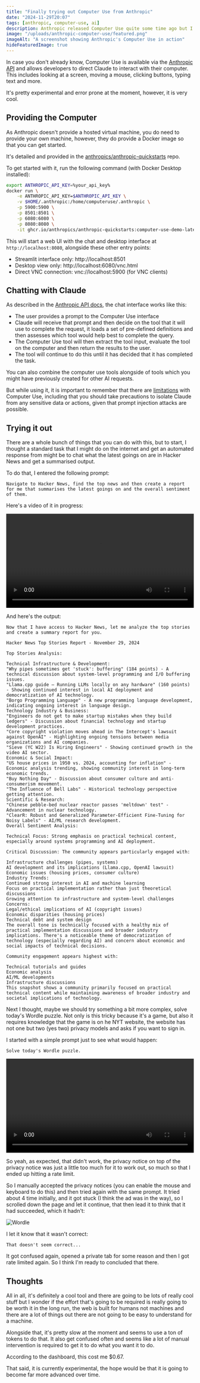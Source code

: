 ```yaml
---
title: "Finally trying out Computer Use from Anthropic"
date: "2024-11-29T20:07"
tags: [anthropic, computer-use, ai]
description: Anthropic released Computer Use quite some time ago but I've not had a chance to try it out just yet, but now that I've tried other things, I figure that it's time to change that and see what it's all about.
image: "/uploads/anthropic-computer-use/featured.png"
imageAlt: "A screenshot showing Anthropic's Computer Use in action"
hideFeaturedImage: true
---
```


In case you don't already know, Computer Use is available via the [Anthropic API](https://docs.anthropic.com/en/docs/build-with-claude/computer-use) and allows developers to direct Claude to interact with their computer. This includes looking at a screen, moving a mouse, clicking buttons, typing text and more.

It's pretty experimental and error prone at the moment, however, it is very cool.

## Providing the Computer

As Anthropic doesn't provide a hosted virtual machine, you do need to provide your own machine, however, they do provide a Docker image so that you can get started.

It's detailed and provided in the [anthropics/anthropic-quickstarts](https://github.com/anthropics/anthropic-quickstarts/tree/main/computer-use-demo) repo.

To get started with it, run the following command (with Docker Desktop installed):

```bash
export ANTHROPIC_API_KEY=%your_api_key%
docker run \
    -e ANTHROPIC_API_KEY=$ANTHROPIC_API_KEY \
    -v $HOME/.anthropic:/home/computeruse/.anthropic \
    -p 5900:5900 \
    -p 8501:8501 \
    -p 6080:6080 \
    -p 8080:8080 \
    -it ghcr.io/anthropics/anthropic-quickstarts:computer-use-demo-latest
```

This will start a web UI with the chat and desktop interface at `http://localhost:8080`, alongside these other entry points:

- Streamlit interface only: http://localhost:8501
- Desktop view only: http://localhost:6080/vnc.html
- Direct VNC connection: vnc://localhost:5900 (for VNC clients)

## Chatting with Claude

As described in the [Anthropic API docs](https://docs.anthropic.com/en/docs/build-with-claude/computer-use), the chat interface works like this:

- The user provides a prompt to the Computer Use interface
- Claude will receive that prompt and then decide on the tool that it will use to complete the request, it loads a set of pre-defined definitions and then assesses which tool would help best to complete the query.
- The Computer Use tool will then extract the tool input, evaluate the tool on the computer and then return the results to the user.
- The tool will continue to do this until it has decided that it has completed the task.

You can also combine the computer use tools alongside of tools which you might have previously created for other AI requests.

But while using it, it is important to remember that there are [limitations](https://docs.anthropic.com/en/docs/build-with-claude/computer-use#understand-computer-use-limitations) with Computer Use, including that you should take precautions to isolate Claude from any sensitive data or actions, given that prompt injection attacks are possible.

## Trying it out

There are a whole bunch of things that you can do with this, but to start, I thought a standard task that I might do on the internet and get an automated response from might be to chat what the latest goings on are in Hacker News and get a summarised output.

To do that, I entered the following prompt:

```
Navigate to Hacker News, find the top news and then create a report for me that summarises the latest goings on and the overall sentiment of them.
```

Here's a video of it in progress:

<video width="100%" video="100%" controls>
  <source src="https://assets.nickgriffin.uk/computer-use-1.mp4" type="video/mp4" />
Your browser does not support the video tag.
</video>

And here's the output:

```
Now that I have access to Hacker News, let me analyze the top stories and create a summary report for you.

Hacker News Top Stories Report - November 29, 2024

Top Stories Analysis:

Technical Infrastructure & Development:
"Why pipes sometimes get 'stuck': buffering" (184 points) - A technical discussion about system-level programming and I/O buffering issues.
"Llama.cpp guide – Running LLMs locally on any hardware" (160 points) - Showing continued interest in local AI deployment and democratization of AI technology.
"Borgo Programming Language" - A new programming language development, indicating ongoing interest in language design.
Technology Industry & Business:
"Engineers do not get to make startup mistakes when they build ledgers" - Discussion about financial technology and startup development practices.
"Core copyright violation moves ahead in The Intercept's lawsuit against OpenAI" - Highlighting ongoing tensions between media organizations and AI companies.
"Sieve (YC W22) Is Hiring Engineers" - Showing continued growth in the video AI sector.
Economic & Social Impact:
"US house prices in 1950 vs. 2024, accounting for inflation" - Economic analysis trending, showing community interest in long-term economic trends.
"Buy Nothing Day" - Discussion about consumer culture and anti-consumerism movement.
"The Influence of Bell Labs" - Historical technology perspective getting attention.
Scientific & Research:
"Chinese pebble-bed nuclear reactor passes 'meltdown' test" - Advancement in nuclear technology.
"ClearR: Robust and Generalized Parameter-Efficient Fine-Tuning for Noisy Labels" - AI/ML research development.
Overall Sentiment Analysis:

Technical Focus: Strong emphasis on practical technical content, especially around systems programming and AI deployment.

Critical Discussion: The community appears particularly engaged with:

Infrastructure challenges (pipes, systems)
AI development and its implications (Llama.cpp, OpenAI lawsuit)
Economic issues (housing prices, consumer culture)
Industry Trends:
Continued strong interest in AI and machine learning
Focus on practical implementation rather than just theoretical discussions
Growing attention to infrastructure and system-level challenges
Concerns:
Legal/ethical implications of AI (copyright issues)
Economic disparities (housing prices)
Technical debt and system design
The overall tone is technically focused with a healthy mix of practical implementation discussions and broader industry implications. There's a noticeable theme of democratization of technology (especially regarding AI) and concern about economic and social impacts of technical decisions.

Community engagement appears highest with:

Technical tutorials and guides
Economic analysis
AI/ML developments
Infrastructure discussions
This snapshot shows a community primarily focused on practical technical content while maintaining awareness of broader industry and societal implications of technology.
```

Next I thought, maybe we should try something a bit more complex, solve today's Wordle puzzle. Not only is this tricky because it's a game, but also it requires knowledge that the game is on he NYT website, the website has not one but two (yes two) privacy models and asks if you want to sign in.

I started with a simple prompt just to see what would happen:

```
Solve today's Wordle puzzle.
```

<video width="100%" video="100%" controls>
  <source src="https://assets.nickgriffin.uk/computer-use-wordle.mp4" type="video/mp4" />
Your browser does not support the video tag.
</video>

So yeah, as expected, that didn't work, the privacy notice on top of the privacy notice was just a little too much for it to work out, so much so that I ended up hitting a rate limit.

So I manually accepted the privacy notices (you can enable the mouse and keyboard to do this) and then tried again with the same prompt. It tried about 4 time initially, and it got stuck (I think the ad was in the way), so I scrolled down the page and let it continue, that then lead it to think that it had succeeded, which it hadn't:

![Wordle](/uploads/anthropic-computer-use/wordle.png)

I let it know that it wasn't correct:

```
That doesn't seem correct...
```

It got confused again, opened a private tab for some reason and then I got rate limited again. So I think I'm ready to concluded that there.

## Thoughts

All in all, it's definitely a cool tool and there are going to be lots of really cool stuff but I wonder if the effort that's going to be required is really going to be worth it in the long run, the web is built for humans not machines and there are a lot of things out there are not going to be easy to understand for a machine.

Alongside that, it's pretty slow at the moment and seems to use a ton of tokens to do that. It also get confused often and seems like a lot of manual intervention is required to get it to do what you want it to do.

According to the dashboard, this cost me $0.67.

That said, it is currently experimental, the hope would be that it is going to become far more advanced over time.